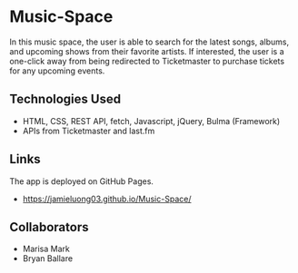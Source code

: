 # Music-Space

In this music space, the user is able to search for the latest songs, albums, and upcoming shows from their favorite artists. If interested, the user is a one-click away from being redirected to Ticketmaster to purchase tickets for any upcoming events.



## Technologies Used
* HTML, CSS, REST API, fetch, Javascript, jQuery, Bulma (Framework)
* APIs from Ticketmaster and last.fm


## Links
The app is deployed on GitHub Pages.
* https://jamieluong03.github.io/Music-Space/


## Collaborators
* Marisa Mark
* Bryan Ballare